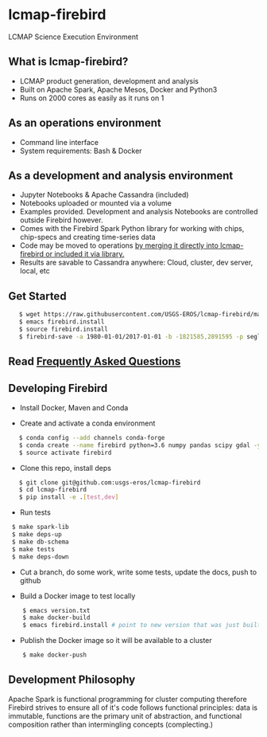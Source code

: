 # lcmap-firebird
LCMAP Science Execution Environment

## What is lcmap-firebird?
* LCMAP product generation, development and analysis
* Built on Apache Spark, Apache Mesos, Docker and Python3
* Runs on 2000 cores as easily as it runs on 1

## As an operations environment
* Command line interface
* System requirements: Bash & Docker

## As a development and analysis environment
* Jupyter Notebooks & Apache Cassandra (included)
* Notebooks uploaded or mounted via a volume 
* Examples provided. Development and analysis Notebooks are controlled outside Firebird however.
* Comes with the Firebird Spark Python library for working with chips, chip-specs and creating time-series data
* Code may be moved to operations [by merging it directly into lcmap-firebird or included it via library.](#developing-firebird)
* Results are savable to Cassandra anywhere: Cloud, cluster, dev server, local, etc

## Get Started
```bash
   $ wget https://raw.githubusercontent.com/USGS-EROS/lcmap-firebird/master/firebird.install.example -O firebird.install
   $ emacs firebird.install
   $ source firebird.install
   $ firebird-save -a 1980-01-01/2017-01-01 -b -1821585,2891595 -p seglength -p ccd -d 2014-01-01 
```

## Read [Frequently Asked Questions](faq.md)

## Developing Firebird

* Install Docker, Maven and Conda

* Create and activate a conda environment
```bash
   $ conda config --add channels conda-forge
   $ conda create --name firebird python=3.6 numpy pandas scipy gdal -y
   $ source activate firebird
```

* Clone this repo, install deps
```bash
   $ git clone git@github.com:usgs-eros/lcmap-firebird
   $ cd lcmap-firebird
   $ pip install -e .[test,dev]
```

* Run tests
```bash
 $ make spark-lib
 $ make deps-up
 $ make db-schema
 $ make tests
 $ make deps-down
```

* Cut a branch, do some work, write some tests, update the docs, push to github

* Build a Docker image to test locally
```bash
    $ emacs version.txt
    $ make docker-build
    $ emacs firebird.install # point to new version that was just built
```

* Publish the Docker image so it will be available to a cluster
```bash
    $ make docker-push
```

## Development Philosophy
Apache Spark is functional programming for cluster computing therefore
Firebird strives to ensure all of it's code follows functional principles:
data is immutable, functions are the primary unit of abstraction, and functional 
composition rather than intermingling concepts (complecting.)

